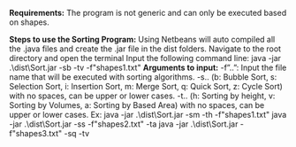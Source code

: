 **Requirements:**
The program is not generic and can only be executed based on shapes.


**Steps to use the Sorting Program:**
Using Netbeans will auto compiled all the .java files and create the .jar file in the dist folders.
Navigate to the root directory and open the terminal
Input the following command line: java -jar .\dist\Sort.jar -sb -tv -f"shapes1.txt"
**Arguments to input:**
        -f”..”: Input the file name that will be executed with sorting algorithms.
        -s.. (b: Bubble Sort, s: Selection Sort, i: Insertion Sort, m: Merge Sort, q: Quick Sort, z: Cycle Sort) with no spaces, can be upper or lower cases.
        -t.. (h: Sorting by height, v: Sorting by Volumes, a: Sorting by Based Area) with no spaces, can be upper or lower cases.
        Ex: java -jar .\dist\Sort.jar -sm -th -f"shapes1.txt"
		        java -jar .\dist\Sort.jar -ss -f"shapes2.txt" -ta 
            java -jar .\dist\Sort.jar -f"shapes3.txt" -sq -tv 
